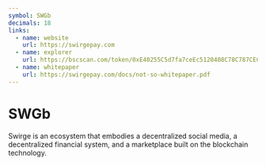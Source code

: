 ```yaml
---
symbol: SWGb
decimals: 18
links:
  - name: website
    url: https://swirgepay.com
  - name: explorer
    url: https://bscscan.com/token/0xE40255C5d7fa7ceEc5120408C78C787CECB4cfdb
  - name: whitepaper
    url: https://swirgepay.com/docs/not-so-whitepaper.pdf
---
```


# SWGb

Swirge is an ecosystem that embodies a decentralized social media, a decentralized financial system, and a marketplace built on the blockchain technology.
